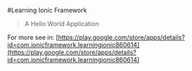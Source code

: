 #Learning Ionic Framework

> A Hello World Application

For more see in: [https://play.google.com/store/apps/details?id=com.ionicframework.learningionic860614](https://play.google.com/store/apps/details?id=com.ionicframework.learningionic860614)